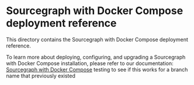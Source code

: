 # Sourcegraph with Docker Compose deployment reference

This directory contains the Sourcegraph with Docker Compose deployment reference.

To learn more about deploying, configuring, and upgrading a Sourcegraph with Docker Compose installation, please refer to our documentation: [Sourcegraph with Docker Compose](https://docs.sourcegraph.com/admin/install/docker-compose)
testing to see if this works for a branch name that previously existed
